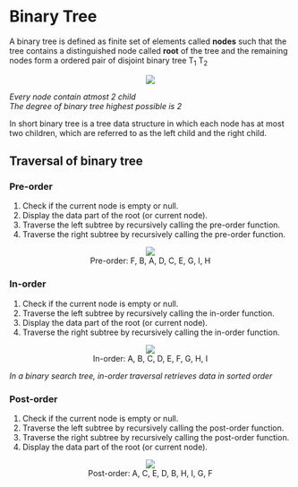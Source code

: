 # Binary Tree

A binary tree is defined as finite set of elements called **nodes** such that the tree contains a distinguished node called **root** of the tree and the remaining nodes form a ordered pair of disjoint binary tree T<sub>1</sub> T<sub>2</sub>
<p align="center">
    <img src="https://upload.wikimedia.org/wikipedia/commons/thumb/f/f7/Binary_tree.svg/192px-Binary_tree.svg.png">
</p>

*Every node contain atmost 2 child*<br>
*The degree of binary tree highest possible is 2*<br>

In short binary tree is a tree data structure in which each node has at most two children, which are referred to as the left child and the right child.

## Traversal of binary tree

### Pre-order
1. Check if the current node is empty or null.
2. Display the data part of the root (or current node).
3. Traverse the left subtree by recursively calling the pre-order function.
4. Traverse the right subtree by recursively calling the pre-order function.
<p align="center">
    <img src="https://upload.wikimedia.org/wikipedia/commons/thumb/d/d4/Sorted_binary_tree_preorder.svg/220px-Sorted_binary_tree_preorder.svg.png"><br>
    Pre-order: F, B, A, D, C, E, G, I, H
</p>  
          
### In-order
1. Check if the current node is empty or null.
2. Traverse the left subtree by recursively calling the in-order function.
3. Display the data part of the root (or current node).
4. Traverse the right subtree by recursively calling the in-order function.
<p align="center">
    <img src="https://upload.wikimedia.org/wikipedia/commons/thumb/7/77/Sorted_binary_tree_inorder.svg/220px-Sorted_binary_tree_inorder.svg.png"><br>
    In-order: A, B, C, D, E, F, G, H, I
</p>

*In a binary search tree, in-order traversal retrieves data in sorted order*

### Post-order
1. Check if the current node is empty or null.
2. Traverse the left subtree by recursively calling the post-order function.
3. Traverse the right subtree by recursively calling the post-order function.
4. Display the data part of the root (or current node).
<p align="center">
    <img src="https://upload.wikimedia.org/wikipedia/commons/thumb/9/9d/Sorted_binary_tree_postorder.svg/220px-Sorted_binary_tree_postorder.svg.png"><br>
    Post-order: A, C, E, D, B, H, I, G, F
</p>
